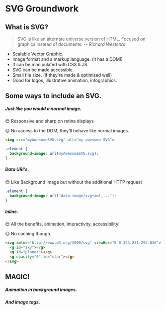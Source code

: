# SVG Groundwork

## What is SVG?

> SVG is like an alternate universe version of HTML. Focused on graphics instead of documents.
> -- <cite>Richard Westenra</cite>

- Scalable Vector Graphic.
- Image format and a markup language. (it has a DOM!)
- It can be manipulated with CSS & JS.
- SVG can be made accessible.
- Small file size. (if they're made & optimised well)
- Good for logos, illustrative animation, infographics.

## Some ways to include an SVG.

##### Just like you would a normal image.

😊 Responsive and sharp on retina displays

😢 No access to the DOM, they'll behave like normal images.

```HTML
<img src="myAwesomeSVG.svg" alt="my awesome SVG">
```

```css
.element {
  background-image: url(myAwesomeSVG.svg);
}
```

##### Data URI's.

😊 Like Background image but without the additional HTTP request

```css
.element {
  background-image: url("data:image/svg+xml,...");
}
```

##### Inline.

😊 All the benefits, animation, interactivity, accessibility!

😢 No caching though.

```HTML
<svg xmlns="http://www.w3.org/2000/svg" viewBox="0 0 323.231 295.836">
  <g id="sky"></g>
  <g id="planet"></g>
  <g opacity="0" id="star"></g>
</svg>
```

## MAGIC!

##### Animation in background images.

<div class="magic"></div>

##### And image tags.

<img class="img" src='https://s3-us-west-2.amazonaws.com/s.cdpn.io/756881/download.svg' alt=''>
